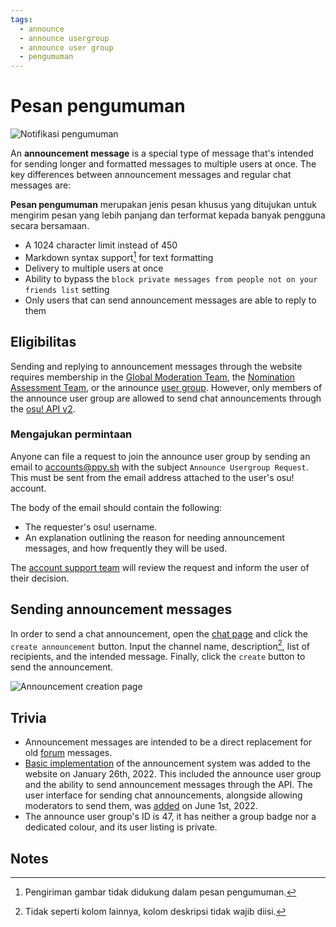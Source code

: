 ```yaml
---
tags:
  - announce
  - announce usergroup
  - announce user group
  - pengumuman
---
```


# Pesan pengumuman

![Notifikasi pengumuman](img/notification.png "Pesan notifikasi pengumuman")

An **announcement message** is a special type of message that's intended for sending longer and formatted messages to multiple users at once. The key differences between announcement messages and regular chat messages are:

**Pesan pengumuman** merupakan jenis pesan khusus yang ditujukan untuk mengirim pesan yang lebih panjang dan terformat kepada banyak pengguna secara bersamaan.

- A 1024 character limit instead of 450
- Markdown syntax support[^note-images] for text formatting
- Delivery to multiple users at once
- Ability to bypass the `block private messages from people not on your friends list` setting
- Only users that can send announcement messages are able to reply to them

## Eligibilitas

Sending and replying to announcement messages through the website requires membership in the [Global Moderation Team](/wiki/People/Global_Moderation_Team), the [Nomination Assessment Team](/wiki/People/Nomination_Assessment_Team), or the announce [user group](/wiki/People/User_group). However, only members of the announce user group are allowed to send chat announcements through the [osu! API v2](https://osu.ppy.sh/docs/index.html#create-channel).

### Mengajukan permintaan

Anyone can file a request to join the announce user group by sending an email to [accounts@ppy.sh](mailto:accounts@ppy.sh) with the subject `Announce Usergroup Request`. This must be sent from the email address attached to the user's osu! account.

The body of the email should contain the following:

- The requester's osu! username.
- An explanation outlining the reason for needing announcement messages, and how frequently they will be used.

The [account support team](/wiki/People/Account_support_team) will review the request and inform the user of their decision.

## Sending announcement messages

In order to send a chat announcement, open the [chat page](https://osu.ppy.sh/community/chat) and click the `create announcement` button. Input the channel name, description[^note-desc], list of recipients, and the intended message. Finally, click the `create` button to send the announcement.

![Announcement creation page](img/page.jpg "The announcement creation page")

## Trivia

- Announcement messages are intended to be a direct replacement for old [forum](/wiki/Community/Forum) messages.
- [Basic implementation](https://github.com/ppy/osu-web/pull/8418) of the announcement system was added to the website on January 26th, 2022. This included the announce user group and the ability to send announcement messages through the API. The user interface for sending chat announcements, alongside allowing moderators to send them, was [added](https://github.com/ppy/osu-web/pull/8747) on June 1st, 2022.
- The announce user group's ID is 47, it has neither a group badge nor a dedicated colour, and its user listing is private.

## Notes

[^note-images]: Pengiriman gambar tidak didukung dalam pesan pengumuman.
[^note-desc]: Tidak seperti kolom lainnya, kolom deskripsi tidak wajib diisi.
